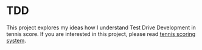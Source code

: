 # TDD
This project explores my ideas how I understand Test Drive Development in tennis score. If you are interested in this project, please read [tennis scoring system](https://en.wikipedia.org/wiki/Tennis_scoring_system). 